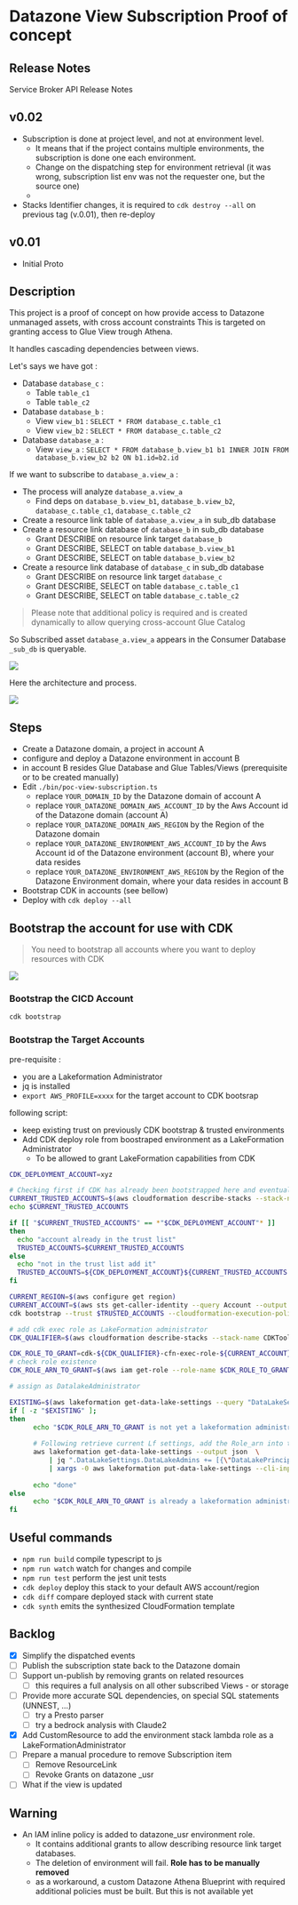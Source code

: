 # Datazone View Subscription Proof of concept


## Release Notes

Service Broker API Release Notes

## v0.02

* Subscription is done at project level, and not at environment level. 
  * It means that if the project contains multiple environments, the subscription is done one each environment.
  * Change on the dispatching step for environment retrieval (it was wrong, subscription list env was not the requester one, but the source one)
  * 
* Stacks Identifier changes, it is required to `cdk destroy --all` on previous tag (v.0.01), then re-deploy

## v0.01

* Initial Proto

## Description

This project is a proof of concept on how provide access to Datazone unmanaged assets, with cross account constraints
This is targeted on granting access to Glue View trough Athena.

It handles cascading dependencies between views.

Let's says we have got :
* Database `database_c` :
  * Table `table_c1`
  * Table `table_c2`
* Database `database_b` :
  * View `view_b1` : `SELECT * FROM database_c.table_c1`
  * View `view_b2` : `SELECT * FROM database_c.table_c2`
* Database `database_a` :
  * View `view_a` : `SELECT * FROM database_b.view_b1 b1 INNER JOIN FROM database_b.view_b2 b2 ON b1.id=b2.id`

If we want to subscribe to `database_a.view_a` :
* The process will analyze `database_a.view_a`
  * Find deps on `database_b.view_b1`, `database_b.view_b2`, `database_c.table_c1`, `database_c.table_c2`
* Create a resource link table of `database_a.view_a` in sub_db database
* Create a resource link database of `database_b` in sub_db database
  * Grant DESCRIBE on resource link target `database_b`
  * Grant DESCRIBE, SELECT on table `database_b.view_b1`
  * Grant DESCRIBE, SELECT on table `database_b.view_b2`
* Create a resource link database of `database_c` in sub_db database
  * Grant DESCRIBE on resource link target `database_c`
  * Grant DESCRIBE, SELECT on table `database_c.table_c1`
  * Grant DESCRIBE, SELECT on table `database_c.table_c2`

> Please note that additional policy is required and is created dynamically to allow querying cross-account Glue Catalog

So Subscribed asset `database_a.view_a` appears in the Consumer Database `_sub_db` is queryable.

![](doc/resourcelink-view.drawio.png)

Here the architecture and process.

![](doc/datazone.drawio.png)

## Steps

- Create a Datazone domain, a project in account A
- configure and deploy a Datazone environment in account B
- in account B resides Glue Database and Glue Tables/Views (prerequisite or to be created manually)
- Edit `./bin/poc-view-subscription.ts`
  - replace `YOUR_DOMAIN_ID` by the Datazone domain of account A
  - replace `YOUR_DATAZONE_DOMAIN_AWS_ACCOUNT_ID` by the Aws Account id of the Datazone domain (account A)
  - replace `YOUR_DATAZONE_DOMAIN_AWS_REGION` by the Region of the Datazone domain
  - replace `YOUR_DATAZONE_ENVIRONMENT_AWS_ACCOUNT_ID` by the Aws Account id of the Datazone environment (account B), where your data resides
  - replace `YOUR_DATAZONE_ENVIRONMENT_AWS_REGION` by the Region of the Datazone Environment domain, where your data resides in account B
- Bootstrap CDK in accounts (see bellow)
- Deploy with `cdk deploy --all`


## Bootstrap the account for use with CDK

> You need to bootstrap all accounts where you want to deploy resources  with CDK

![](doc/cdk.drawio.png)

### Bootstrap the CICD Account

```bash
cdk bootstrap
```

### Bootstrap the Target Accounts

pre-requisite :
* you are a Lakeformation Administrator
* jq is installed
* `export AWS_PROFILE=xxxx` for the target account to CDK bootsrap

following script:
* keep existing trust on previously CDK bootstrap & trusted environments
* Add CDK deploy role from boostraped environment as a LakeFormation Administrator
  * To be allowed to grant LakeFormation capabilities from CDK

```bash
CDK_DEPLOYMENT_ACCOUNT=xyz

# Checking first if CDK has already been bootstrapped here and eventually add the deploy account in the trust
CURRENT_TRUSTED_ACCOUNTS=$(aws cloudformation describe-stacks --stack-name CDKToolkit --query 'Stacks[0].Parameters[?ParameterKey==`TrustedAccounts`].ParameterValue' --output text)
echo $CURRENT_TRUSTED_ACCOUNTS

if [[ "$CURRENT_TRUSTED_ACCOUNTS" == *"$CDK_DEPLOYMENT_ACCOUNT"* ]]
then
  echo "account already in the trust list"
  TRUSTED_ACCOUNTS=$CURRENT_TRUSTED_ACCOUNTS
else
  echo "not in the trust list add it"
  TRUSTED_ACCOUNTS=${CDK_DEPLOYMENT_ACCOUNT}${CURRENT_TRUSTED_ACCOUNTS:+,$CURRENT_TRUSTED_ACCOUNTS}
fi

CURRENT_REGION=$(aws configure get region)
CURRENT_ACCOUNT=$(aws sts get-caller-identity --query Account --output text)
cdk bootstrap --trust $TRUSTED_ACCOUNTS --cloudformation-execution-policies arn:aws:iam::aws:policy/AdministratorAccess aws://${CURRENT_ACCOUNT}/${CURRENT_REGION}

# add cdk exec role as LakeFormation administrator
CDK_QUALIFIER=$(aws cloudformation describe-stacks --stack-name CDKToolkit --query 'Stacks[0].Parameters[?ParameterKey==`Qualifier`].ParameterValue' --output text)

CDK_ROLE_TO_GRANT=cdk-${CDK_QUALIFIER}-cfn-exec-role-${CURRENT_ACCOUNT}-${CURRENT_REGION}
# check role existence 
CDK_ROLE_ARN_TO_GRANT=$(aws iam get-role --role-name $CDK_ROLE_TO_GRANT --query 'Role.Arn' --output text)

# assign as DatalakeAdministrator

EXISTING=$(aws lakeformation get-data-lake-settings --query "DataLakeSettings.DataLakeAdmins[?DataLakePrincipalIdentifier=='"$CDK_ROLE_ARN_TO_GRANT"'].DataLakePrincipalIdentifier" --output text)
if [ -z "$EXISTING" ];
then
      echo "$CDK_ROLE_ARN_TO_GRANT is not yet a lakeformation administrator, let's assign it."
      
      # Following retrieve current Lf settings, add the Role_arn into the array of DataLakeAdmins, then push it to Lf
      aws lakeformation get-data-lake-settings --output json  \
          | jq ".DataLakeSettings.DataLakeAdmins += [{\"DataLakePrincipalIdentifier\": \""$CDK_ROLE_ARN_TO_GRANT"\" }]" \
          | xargs -0 aws lakeformation put-data-lake-settings --cli-input-json
          
      echo "done"
else
      echo "$CDK_ROLE_ARN_TO_GRANT is already a lakeformation administrator, do nothing."
fi
```

## Useful commands

* `npm run build`   compile typescript to js
* `npm run watch`   watch for changes and compile
* `npm run test`    perform the jest unit tests
* `cdk deploy`      deploy this stack to your default AWS account/region
* `cdk diff`        compare deployed stack with current state
* `cdk synth`       emits the synthesized CloudFormation template

## Backlog

- [x] Simplify the dispatched events
- [ ] Publish the subscription state back to the Datazone domain
- [ ] Support un-publish by removing grants on related resources
  - [ ] this requires a full analysis on all other subscribed Views - or storage
- [ ] Provide more accurate SQL dependencies, on special SQL statements (UNNEST, ...)
  - [ ] try a Presto parser
  - [ ] try a bedrock analysis with Claude2
- [x] Add CustomResource to add the environment stack lambda role as a LakeFormationAdministrator
- [ ] Prepare a manual procedure to remove Subscription item
  - [ ] Remove ResourceLink
  - [ ] Revoke Grants on datazone _usr
- [ ] What if the view is updated

## Warning

- An IAM inline policy is added to datazone_usr environment role.
  - It contains additional grants to allow describing resource link target databases.
  - The deletion of environment will fail. **Role has to be manually removed**
  - as a workaround, a custom Datazone Athena Blueprint with required additional policies must be built. But this is not available yet